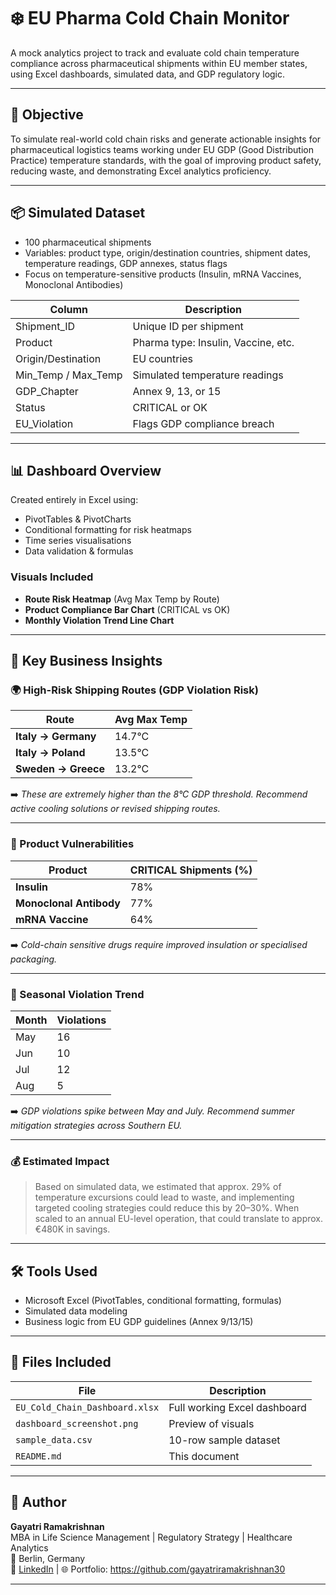 # ❄️ EU Pharma Cold Chain Monitor

A mock analytics project to track and evaluate cold chain temperature compliance across pharmaceutical shipments within EU member states, using Excel dashboards, simulated data, and GDP regulatory logic.

---

## 🎯 Objective

To simulate real-world cold chain risks and generate actionable insights for pharmaceutical logistics teams working under EU GDP (Good Distribution Practice) temperature standards, with the goal of improving product safety, reducing waste, and demonstrating Excel analytics proficiency.

---

## 📦 Simulated Dataset

- 100 pharmaceutical shipments
- Variables: product type, origin/destination countries, shipment dates, temperature readings, GDP annexes, status flags
- Focus on temperature-sensitive products (Insulin, mRNA Vaccines, Monoclonal Antibodies)

| Column               | Description                          |
|----------------------|--------------------------------------|
| Shipment_ID          | Unique ID per shipment               |
| Product              | Pharma type: Insulin, Vaccine, etc.  |
| Origin/Destination   | EU countries                         |
| Min_Temp / Max_Temp  | Simulated temperature readings       |
| GDP_Chapter          | Annex 9, 13, or 15                   |
| Status               | CRITICAL or OK                       |
| EU_Violation         | Flags GDP compliance breach          |

---

## 📊 Dashboard Overview

Created entirely in Excel using:
- PivotTables & PivotCharts
- Conditional formatting for risk heatmaps
- Time series visualisations
- Data validation & formulas

### Visuals Included
- **Route Risk Heatmap** (Avg Max Temp by Route)
- **Product Compliance Bar Chart** (CRITICAL vs OK)
- **Monthly Violation Trend Line Chart**

---

## 🔑 Key Business Insights

### 🌍 High-Risk Shipping Routes (GDP Violation Risk)
| Route                  | Avg Max Temp |
|------------------------|--------------|
| **Italy → Germany**     | 14.7°C        |
| **Italy → Poland** | 13.5°C        |
| **Sweden → Greece**     | 13.2°C        |

➡️ *These are extremely higher than the 8°C GDP threshold. Recommend active cooling solutions or revised shipping routes.*

---

### 💉 Product Vulnerabilities
| Product              | CRITICAL Shipments (%) |
|----------------------|-------------------------|
| **Insulin**           | 78%                    |
| **Monoclonal Antibody** | 77%                    |
| **mRNA Vaccine**      | 64%                    |

➡️ *Cold-chain sensitive drugs require improved insulation or specialised packaging.*

---

### 📅 Seasonal Violation Trend
| Month | Violations |
|-------|------------|
| May   | 16         |
| Jun   | 10         |
| Jul   | 12         |
| Aug   | 5          |

➡️ *GDP violations spike between May and July. Recommend summer mitigation strategies across Southern EU.*

---

### 💰 Estimated Impact
> Based on simulated data, we estimated that approx. 29% of temperature excursions could lead to waste, and implementing targeted cooling strategies could reduce this by 20–30%. When scaled to an annual EU-level operation, that could translate to approx. €480K in savings.

---

## 🛠 Tools Used
- Microsoft Excel (PivotTables, conditional formatting, formulas)
- Simulated data modeling
- Business logic from EU GDP guidelines (Annex 9/13/15)

---

## 📂 Files Included

| File | Description |
|------|-------------|
| `EU_Cold_Chain_Dashboard.xlsx` | Full working Excel dashboard |
| `dashboard_screenshot.png`     | Preview of visuals |
| `sample_data.csv`              | 10-row sample dataset |
| `README.md`                    | This document |

---

## 📌 Author

**Gayatri Ramakrishnan**  
MBA in Life Science Management | Regulatory Strategy | Healthcare Analytics  
📍 Berlin, Germany  
🔗 [LinkedIn](https://linkedin.com/in/gayatriramakrishnan30) | 🌐 Portfolio: https://github.com/gayatriramakrishnan30

---
